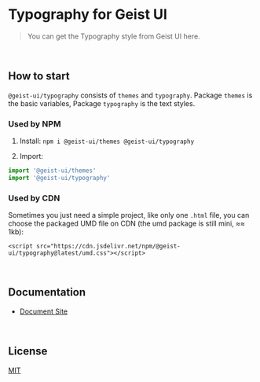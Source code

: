 # Typography for Geist UI

> You can get the Typography style from Geist UI here.

<br/>

## How to start

`@geist-ui/typography` consists of `themes` and `typography`. Package `themes` is the basic variables, Package `typography` is the text styles.

### Used by NPM

  1. Install: `npm i @geist-ui/themes @geist-ui/typography`

  2. Import:
  ```js
  import '@geist-ui/themes'
  import '@geist-ui/typography'
  ```

### Used by CDN

Sometimes you just need a simple project, like only one `.html` file,
you can choose the packaged UMD file on CDN (the umd package is still mini, ≈≈ 1kb):

  ```
  <script src="https://cdn.jsdelivr.net/npm/@geist-ui/typography@latest/umd.css"></script>
  ```

<br/>

## Documentation

  - [Document Site](https://typography.geist-ui.dev/)

<br/>

## License
[MIT](https://raw.githubusercontent.com/geist-ui/typography/master/LICENSE)

